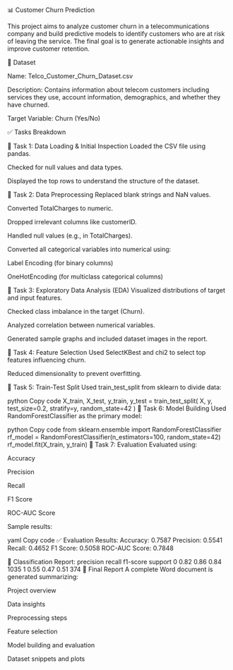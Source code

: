 📊 Customer Churn Prediction

This project aims to analyze customer churn in a telecommunications company and build predictive models to identify customers who are at risk of leaving the service. The final goal is to generate actionable insights and improve customer retention.

📁 Dataset

Name: Telco_Customer_Churn_Dataset.csv


Description: Contains information about telecom customers including services they use, account information, demographics, and whether they have churned.


Target Variable: Churn (Yes/No)


✅ Tasks Breakdown

🔹 Task 1: Data Loading & Initial Inspection
Loaded the CSV file using pandas.

Checked for null values and data types.

Displayed the top rows to understand the structure of the dataset.

🔹 Task 2: Data Preprocessing
Replaced blank strings and NaN values.

Converted TotalCharges to numeric.

Dropped irrelevant columns like customerID.

Handled null values (e.g., in TotalCharges).

Converted all categorical variables into numerical using:

Label Encoding (for binary columns)

OneHotEncoding (for multiclass categorical columns)

🔹 Task 3: Exploratory Data Analysis (EDA)
Visualized distributions of target and input features.

Checked class imbalance in the target (Churn).

Analyzed correlation between numerical variables.

Generated sample graphs and included dataset images in the report.

🔹 Task 4: Feature Selection
Used SelectKBest and chi2 to select top features influencing churn.

Reduced dimensionality to prevent overfitting.

🔹 Task 5: Train-Test Split
Used train_test_split from sklearn to divide data:

python
Copy code
X_train, X_test, y_train, y_test = train_test_split(
    X, y, test_size=0.2, stratify=y, random_state=42
)
🔹 Task 6: Model Building
Used RandomForestClassifier as the primary model:

python
Copy code
from sklearn.ensemble import RandomForestClassifier
rf_model = RandomForestClassifier(n_estimators=100, random_state=42)
rf_model.fit(X_train, y_train)
🔹 Task 7: Evaluation
Evaluated using:

Accuracy

Precision

Recall

F1 Score

ROC-AUC Score

Sample results:

yaml
Copy code
✅ Evaluation Results:
Accuracy: 0.7587
Precision: 0.5541
Recall: 0.4652
F1 Score: 0.5058
ROC-AUC Score: 0.7848

📄 Classification Report:
              precision    recall  f1-score   support
          0       0.82      0.86      0.84      1035
          1       0.55      0.47      0.51       374
📝 Final Report
A complete Word document is generated summarizing:

Project overview

Data insights

Preprocessing steps

Feature selection

Model building and evaluation

Dataset snippets and plots
